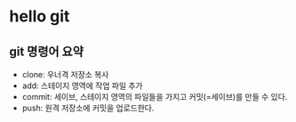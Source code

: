 # hello git

## git 명령어 요약

- clone: 우너격 저장소 복사
- add: 스테이지 영역에 작업 파일 추가
- commit:  세이브, 스테이지 영역의 파일들을 가지고 커밋(=세이브)를 만들 수 있다.
- push: 원격 저장소에 커밋을 업로드한다.

